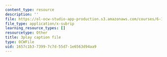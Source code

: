 ```yaml
---
content_type: resource
description: ''
file: https://ol-ocw-studio-app-production.s3.amazonaws.com/courses/6-189-multicore-programming-primer-january-iap-2007/1657c1b373997c7d55d71e6563d94aa9_s8dZi6eqsJU.srt
file_type: application/x-subrip
learning_resource_types: []
resourcetype: Other
title: 3play caption file
type: OCWFile
uid: 1657c1b3-7399-7c7d-55d7-1e6563d94aa9
---
```


